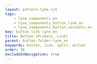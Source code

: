 ```yaml
---
layout: pattern-lyne.njk
tags: 
    - lyne_components_en
    - lyne_components_button_link_en
    - lyne_components_button_variants_en
key: button-link-lyne_en
title: Button (Primary, Link)
parent: button-folder-lyne_en
keywords: button, icon, split, action
order: 20
excludeInNavigation: true
---
```

